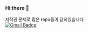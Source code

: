 
### Hi there 👋
저작권 문제로 많은 repo들이 닫혀있습니다  
[![Gmail Badge](https://img.shields.io/badge/Gmail-d14836?style=flat-square&logo=Gmail&logoColor=white&link=mailto:K.me4dev@gmail.com)](mailto:K.me4dev@gmail.com)
	
  
  
  
<div align=center>
</div>
<!--
**k-me-j/k-me-j** is a ✨ _special_ ✨ repository because its `README.md` (this file) appears on your GitHub profile.

Here are some ideas to get you started:

- 🔭 I’m currently working on ...
- 🌱 I’m currently learning ...
- 👯 I’m looking to collaborate on ...
- 🤔 I’m looking for help with ...
- 💬 Ask me about ...
- 📫 How to reach me: ...
- 😄 Pronouns: ...
- ⚡ Fun fact: ...
-->
